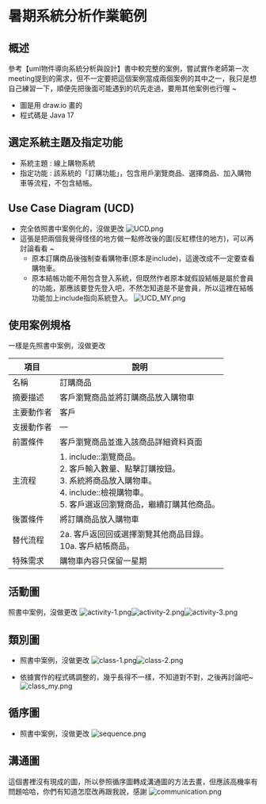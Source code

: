 # 暑期系統分析作業範例

## 概述
參考【uml物件導向系統分析與設計】書中較完整的案例，嘗試實作老師第一次meeting提到的需求，但不一定要把這個案例當成兩個案例的其中之一，我只是想自己練習一下，順便先把後面可能遇到的坑先走過，要用其他案例也行喔 ~
+ 圖是用 draw.io 畫的
+ 程式碼是 Java 17
## 選定系統主題及指定功能
+ 系統主題 : 線上購物系統
+ 指定功能 : 該系統的「訂購功能」，包含用戶瀏覽商品、選擇商品、加入購物車等流程，不包含結帳。

## Use Case Diagram (UCD)
+ 完全依照書中案例化的，沒做更改
![UCD.png](pic/UCD.png)
+ 這張是把兩個我覺得怪怪的地方做一點修改後的圖(反紅標住的地方)，可以再討論看看 ~
  +  原本訂購商品後強制查看購物車(原本是include)，這邊改成不一定要查看購物車。
  +  原本結帳功能不用包含登入系統，但既然作者原本就假設結帳是屬於會員的功能，那應該要登先登入吧，不然怎知道是不是會員，所以這裡在結帳功能加上include指向系統登入。
![UCD_MY.png](pic/UCD_MY.png)
## 使用案例規格
一樣是先照書中案例，沒做更改

| 項目    | 說明                                                                                                       |
| ----- | -------------------------------------------------------------------------------------------------------- |
| 名稱    | 訂購商品                                                                                                     |
| 摘要描述  | 客戶瀏覽商品並將訂購商品放入購物車                                                                                        |
| 主要動作者 | 客戶                                                                                                       |
| 支援動作者 | —                                                                                                        |
| 前置條件  | 客戶瀏覽商品並進入該商品詳細資料頁面                                                                                       |
| 主流程   | 1. include::瀏覽商品。<br>2. 客戶輸入數量、點擊訂購按鈕。<br>3. 系統將商品放入購物車。<br>4. include::檢視購物車。<br>5. 客戶選返回瀏覽商品，繼續訂購其他商品。 |
| 後置條件  | 將訂購商品放入購物車                                                                                               |
| 替代流程  | 2a. 客戶返回回或選擇瀏覽其他商品目錄。<br>10a. 客戶結帳商品。                                                                    |
| 特殊需求  | 購物車內容只保留一星期 <br/>    

## 活動圖
照書中案例，沒做更改
![activity-1.png](pic/activity-1.png)![activity-2.png](pic/activity-2.png)![activity-3.png](pic/activity-3.png)

## 類別圖
+ 照書中案例，沒做更改
![class-1.png](pic/class-1.png)![class-2.png](pic/class-2.png)

+ 依據實作的程式碼調整的，幾乎長得不一樣，不知道對不對，之後再討論吧~
![class_my.png](pic%2Fclass_my.png)

## 循序圖
+ 照書中案例，沒做更改
![sequence.png](pic/sequence.png)
## 溝通圖
這個書裡沒有現成的圖，所以參照循序圖轉成溝通圖的方法去畫，但應該高機率有問題哈哈，你們有知道怎麼改再跟我說，感謝
![communication.png](pic/communication.png)
